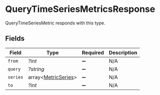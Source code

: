 # QueryTimeSeriesMetricsResponse

QueryTimeSeriesMetric responds with this type.


## Fields

| Field                                                      | Type                                                       | Required                                                   | Description                                                |
| ---------------------------------------------------------- | ---------------------------------------------------------- | ---------------------------------------------------------- | ---------------------------------------------------------- |
| `from`                                                     | *?int*                                                     | :heavy_minus_sign:                                         | N/A                                                        |
| `query`                                                    | *?string*                                                  | :heavy_minus_sign:                                         | N/A                                                        |
| `series`                                                   | array<[MetricSeries](../../models/shared/MetricSeries.md)> | :heavy_minus_sign:                                         | N/A                                                        |
| `to`                                                       | *?int*                                                     | :heavy_minus_sign:                                         | N/A                                                        |